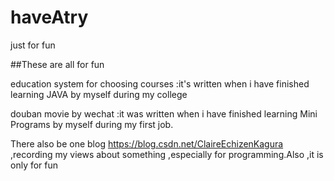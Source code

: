 # haveAtry
just for fun

##These are all for fun

education system  for choosing courses  :it's written when i have finished learning JAVA by myself  during my college

douban movie by wechat :it was written when i have finished learning  Mini Programs by myself during my first job.



There  also be one blog https://blog.csdn.net/ClaireEchizenKagura ,recording my views about something ,especially for programming.Also ,it is only  for  fun
